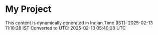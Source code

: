 # My Project

This content is dynamically generated in Indian Time (IST): 2025-02-13 11:10:28 IST
Converted to UTC: 2025-02-13 05:40:28 UTC
